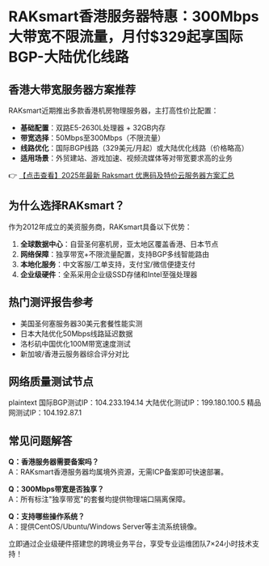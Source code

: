# RAKsmart香港服务器特惠：300Mbps大带宽不限流量，月付$329起享国际BGP-大陆优化线路

## 香港大带宽服务器方案推荐
RAKsmart近期推出多款香港机房物理服务器，主打高性价比配置：
- **基础配置**：双路E5-2630L处理器 + 32GB内存
- **带宽选择**：50Mbps至300Mbps（不限流量）
- **线路优化**：国际BGP线路（329美元/月起）或大陆优化线路（价格略高）
- **适用场景**：外贸建站、游戏加速、视频流媒体等对带宽要求高的业务

👉 [【点击查看】2025年最新 Raksmart 优惠码及特价云服务器方案汇总](https://bit.ly/raksmart)

## 为什么选择RAKsmart？
作为2012年成立的美资服务商，RAKsmart具备以下优势：
1. **全球数据中心**：自营圣何塞机房，亚太地区覆盖香港、日本节点
2. **网络保障**：独享带宽+不限流量配置，支持BGP多线智能路由
3. **本地化服务**：中文客服/工单支持，支付宝/微信便捷支付
4. **企业级硬件**：全系采用企业级SSD存储和Intel至强处理器

## 热门测评报告参考
- 美国圣何塞服务器30美元套餐性能实测
- 日本大陆优化50Mbps线路延迟数据
- 洛杉矶中国优化100M带宽速度测试
- 新加坡/香港云服务器综合评分对比

## 网络质量测试节点
plaintext
国际BGP测试IP：104.233.194.14
大陆优化测试IP：199.180.100.5
精品网测试IP：104.192.87.1

## 常见问题解答
**Q：香港服务器需要备案吗？**  
A：RAKsmart香港服务器均属境外资源，无需ICP备案即可快速部署。

**Q：300Mbps带宽是否独享？**  
A：所有标注"独享带宽"的套餐均提供物理端口隔离保障。

**Q：支持哪些操作系统？**  
A：提供CentOS/Ubuntu/Windows Server等主流系统镜像。

立即通过企业级硬件搭建您的跨境业务平台，享受专业运维团队7×24小时技术支持！